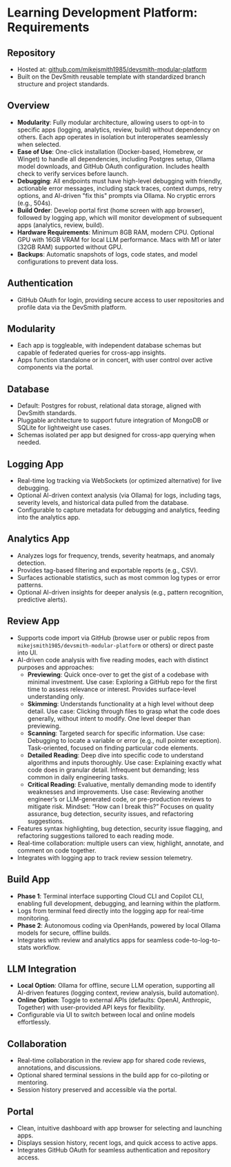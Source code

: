 # Learning Development Platform: Requirements

## Repository
- Hosted at: [github.com/mikejsmith1985/devsmith-modular-platform](https://github.com/mikejsmith1985/devsmith-modular-platform)
- Built on the DevSmith reusable template with standardized branch structure and project standards.

## Overview
- **Modularity**: Fully modular architecture, allowing users to opt-in to specific apps (logging, analytics, review, build) without dependency on others. Each app operates in isolation but interoperates seamlessly when selected.
- **Ease of Use**: One-click installation (Docker-based, Homebrew, or Winget) to handle all dependencies, including Postgres setup, Ollama model downloads, and GitHub OAuth configuration. Includes health check to verify services before launch.
- **Debugging**: All endpoints must have high-level debugging with friendly, actionable error messages, including stack traces, context dumps, retry options, and AI-driven "fix this" prompts via Ollama. No cryptic errors (e.g., 504s).
- **Build Order**: Develop portal first (home screen with app browser), followed by logging app, which will monitor development of subsequent apps (analytics, review, build).
- **Hardware Requirements**: Minimum 8GB RAM, modern CPU. Optional GPU with 16GB VRAM for local LLM performance. Macs with M1 or later (32GB RAM) supported without GPU.
- **Backups**: Automatic snapshots of logs, code states, and model configurations to prevent data loss.

## Authentication
- GitHub OAuth for login, providing secure access to user repositories and profile data via the DevSmith platform.

## Modularity
- Each app is toggleable, with independent database schemas but capable of federated queries for cross-app insights.
- Apps function standalone or in concert, with user control over active components via the portal.

## Database
- Default: Postgres for robust, relational data storage, aligned with DevSmith standards.
- Pluggable architecture to support future integration of MongoDB or SQLite for lightweight use cases.
- Schemas isolated per app but designed for cross-app querying when needed.

## Logging App
- Real-time log tracking via WebSockets (or optimized alternative) for live debugging.
- Optional AI-driven context analysis (via Ollama) for logs, including tags, severity levels, and historical data pulled from the database.
- Configurable to capture metadata for debugging and analytics, feeding into the analytics app.

## Analytics App
- Analyzes logs for frequency, trends, severity heatmaps, and anomaly detection.
- Provides tag-based filtering and exportable reports (e.g., CSV).
- Surfaces actionable statistics, such as most common log types or error patterns.
- Optional AI-driven insights for deeper analysis (e.g., pattern recognition, predictive alerts).

## Review App
- Supports code import via GitHub (browse user or public repos from `mikejsmith1985/devsmith-modular-platform` or others) or direct paste into UI.
- AI-driven code analysis with five reading modes, each with distinct purposes and approaches:
  - **Previewing**: Quick once-over to get the gist of a codebase with minimal investment. Use case: Exploring a GitHub repo for the first time to assess relevance or interest. Provides surface-level understanding only.
  - **Skimming**: Understands functionality at a high level without deep detail. Use case: Clicking through files to grasp what the code does generally, without intent to modify. One level deeper than previewing.
  - **Scanning**: Targeted search for specific information. Use case: Debugging to locate a variable or error (e.g., null pointer exception). Task-oriented, focused on finding particular code elements.
  - **Detailed Reading**: Deep dive into specific code to understand algorithms and inputs thoroughly. Use case: Explaining exactly what code does in granular detail. Infrequent but demanding; less common in daily engineering tasks.
  - **Critical Reading**: Evaluative, mentally demanding mode to identify weaknesses and improvements. Use case: Reviewing another engineer’s or LLM-generated code, or pre-production reviews to mitigate risk. Mindset: “How can I break this?” Focuses on quality assurance, bug detection, security issues, and refactoring suggestions.
- Features syntax highlighting, bug detection, security issue flagging, and refactoring suggestions tailored to each reading mode.
- Real-time collaboration: multiple users can view, highlight, annotate, and comment on code together.
- Integrates with logging app to track review session telemetry.

## Build App
- **Phase 1**: Terminal interface supporting Cloud CLI and Copilot CLI, enabling full development, debugging, and learning within the platform.
- Logs from terminal feed directly into the logging app for real-time monitoring.
- **Phase 2**: Autonomous coding via OpenHands, powered by local Ollama models for secure, offline builds.
- Integrates with review and analytics apps for seamless code-to-log-to-stats workflow.

## LLM Integration
- **Local Option**: Ollama for offline, secure LLM operation, supporting all AI-driven features (logging context, review analysis, build automation).
- **Online Option**: Toggle to external APIs (defaults: OpenAI, Anthropic, Together) with user-provided API keys for flexibility.
- Configurable via UI to switch between local and online models effortlessly.

## Collaboration
- Real-time collaboration in the review app for shared code reviews, annotations, and discussions.
- Optional shared terminal sessions in the build app for co-piloting or mentoring.
- Session history preserved and accessible via the portal.

## Portal
- Clean, intuitive dashboard with app browser for selecting and launching apps.
- Displays session history, recent logs, and quick access to active apps.
- Integrates GitHub OAuth for seamless authentication and repository access.
